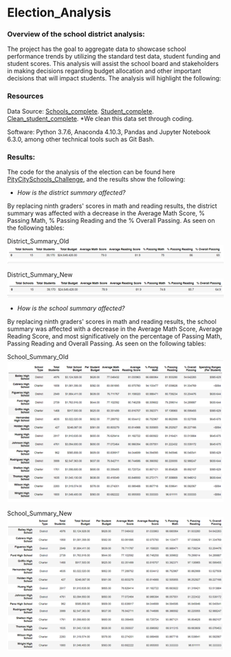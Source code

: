 # **Election_Analysis**

### Overview of the school district analysis: 

The project has the goal to aggregate data  to showcase school performance trends by utilizing the standard test data, student funding and student scores. This analysis will assist the school board and stakeholders in making decisions regarding budget allocation and other important decisions that will impact students. The analysis will highlight the following:

### Resources

Data Source: [Schools_complete](https://github.com/chocoplace/School_District_Analysis/blob/main/Resources/schools_complete.csv).
[Student_complete](https://github.com/chocoplace/School_District_Analysis/blob/main/Resources/students_complete.csv).
[Clean_student_complete](https://github.com/chocoplace/School_District_Analysis/blob/main/Resources/clean_students_complete.csv). *We clean this data set through coding. 

Software: Python 3.7.6, Anaconda 4.10.3, Pandas and Jupyter Notebook 6.3.0, among other technical tools such as Git Bash. 

### Results:

The code for the analysis of the election can be found here [PityCitySchools_Challenge](https://github.com/chocoplace/School_District_Analysis/blob/main/PyCitySchools_Challenge.ipynb), and the results show the following:

- *How is the district summary affected?*

By replacing ninth graders' scores in math and reading results, the district summary was affected with a decrease in the Average Math Score, % Passing Math, % Passing Reading and the % Overall Passing. As seen on the following tables:

District_Summary_Old
![District_Summary_Old](https://github.com/chocoplace/School_District_Analysis/blob/main/Resources/District_Summary_old.png)

District_Summary_New
![District_Summary_New](https://github.com/chocoplace/School_District_Analysis/blob/main/Resources/District_Summary_new.png)

- *How is the school summary affected?*

By replacing ninth graders' scores in math and reading results, the school summary was affected with a decrease in the Average Math Score, Average Reading Score, and most significatively on the percentage of Passing Math, Passing Reading and Overall Passing. As seen on the following tables:

School_Summary_Old
![School_Summary_Old](https://github.com/chocoplace/School_District_Analysis/blob/main/Resources/School_Summary_old.png)

School_Summary_New
![School_Summary_New](https://github.com/chocoplace/School_District_Analysis/blob/main/Resources/School_Summary_new.png)

